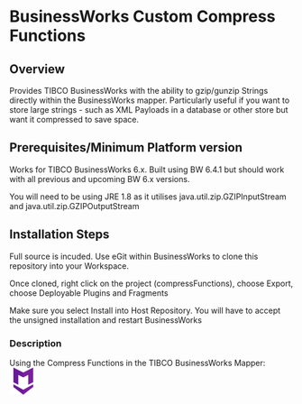 # BusinessWorks Custom Compress Functions

## Overview

Provides TIBCO BusinessWorks with the ability to gzip/gunzip Strings directly within the BusinessWorks mapper. Particularly useful if you want to store large strings - such as XML Payloads in a database or other store but want it compressed to save space.

## Prerequisites/Minimum Platform version

Works for TIBCO BusinessWorks 6.x. Built using BW 6.4.1 but should work with all previous and upcoming BW 6.x versions.

You will need to be using JRE 1.8 as it utilises java.util.zip.GZIPInputStream and java.util.zip.GZIPOutputStream

## Installation Steps

Full source is incuded. Use eGit within BusinessWorks to clone this repository into your Workspace.

Once cloned, right click on the project (compressFunctions), choose Export, choose Deployable Plugins and Fragments

Make sure you select Install into Host Repository. You will have to accept the unsigned installation and restart BusinessWorks

### Description 

Using the Compress Functions in the TIBCO BusinessWorks Mapper:
![logo]

[logo]: https://github.com/adam-p/markdown-here/raw/master/src/common/images/icon48.png "BW Mapper"

